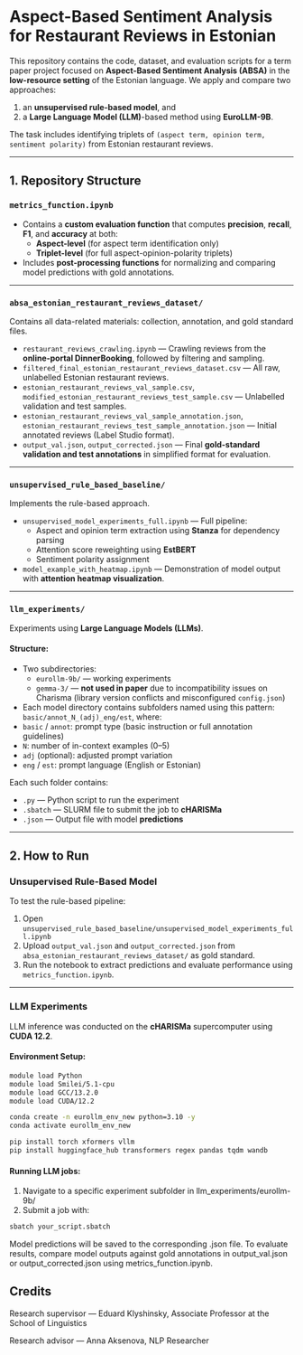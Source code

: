 # Aspect-Based Sentiment Analysis for Restaurant Reviews in Estonian

This repository contains the code, dataset, and evaluation scripts for a term paper project focused on **Aspect-Based Sentiment Analysis (ABSA)** in the **low-resource setting** of the Estonian language. We apply and compare two approaches:  
1. an **unsupervised rule-based model**, and  
2. a **Large Language Model (LLM)**-based method using **EuroLLM-9B**.

The task includes identifying triplets of `(aspect term, opinion term, sentiment polarity)` from Estonian restaurant reviews.

---

## 1. Repository Structure

### `metrics_function.ipynb`
- Contains a **custom evaluation function** that computes **precision**, **recall**, **F1**, and **accuracy** at both:
  - **Aspect-level** (for aspect term identification only)
  - **Triplet-level** (for full aspect-opinion-polarity triplets)
- Includes **post-processing functions** for normalizing and comparing model predictions with gold annotations.

---

### `absa_estonian_restaurant_reviews_dataset/`
Contains all data-related materials: collection, annotation, and gold standard files.

- `restaurant_reviews_crawling.ipynb` — Crawling reviews from the **online-portal DinnerBooking**, followed by filtering and sampling.
- `filtered_final_estonian_restaurant_reviews_dataset.csv` — All raw, unlabelled Estonian restaurant reviews.
- `estonian_restaurant_reviews_val_sample.csv`, `modified_estonian_restaurant_reviews_test_sample.csv` — Unlabelled validation and test samples.
- `estonian_restaurant_reviews_val_sample_annotation.json`, `estonian_restaurant_reviews_test_sample_annotation.json` — Initial annotated reviews (Label Studio format).
- `output_val.json`, `output_corrected.json` — Final **gold-standard validation and test annotations** in simplified format for evaluation.

---

### `unsupervised_rule_based_baseline/`
Implements the rule-based approach.

- `unsupervised_model_experiments_full.ipynb` — Full pipeline:
  - Aspect and opinion term extraction using **Stanza** for dependency parsing
  - Attention score reweighting using **EstBERT**
  - Sentiment polarity assignment
- `model_example_with_heatmap.ipynb` — Demonstration of model output with **attention heatmap visualization**.

---

### `llm_experiments/`
Experiments using **Large Language Models (LLMs)**.

#### Structure:
- Two subdirectories:
  - `eurollm-9b/` — working experiments
  - `gemma-3/` — **not used in paper** due to incompatibility issues on Charisma (library version conflicts and misconfigured `config.json`)
- Each model directory contains subfolders named using this pattern: `basic/annot_N_(adj)_eng/est`,
where:
- `basic` / `annot`: prompt type (basic instruction or full annotation guidelines)
- `N`: number of in-context examples (0–5)
- `adj` (optional): adjusted prompt variation
- `eng` / `est`: prompt language (English or Estonian)

Each such folder contains:
- `.py` — Python script to run the experiment
- `.sbatch` — SLURM file to submit the job to **cHARISMa**
- `.json` — Output file with model **predictions**

---

## 2. How to Run

### Unsupervised Rule-Based Model
To test the rule-based pipeline:
1. Open `unsupervised_rule_based_baseline/unsupervised_model_experiments_full.ipynb`
2. Upload `output_val.json` and `output_corrected.json` from `absa_estonian_restaurant_reviews_dataset/` as gold standard.
3. Run the notebook to extract predictions and evaluate performance using `metrics_function.ipynb`.

---

### LLM Experiments

LLM inference was conducted on the **cHARISMa** supercomputer using **CUDA 12.2**.  

#### Environment Setup:
```bash
module load Python
module load Smilei/5.1-cpu
module load GCC/13.2.0
module load CUDA/12.2

conda create -n eurollm_env_new python=3.10 -y
conda activate eurollm_env_new

pip install torch xformers vllm
pip install huggingface_hub transformers regex pandas tqdm wandb
```
#### Running LLM jobs:
1. Navigate to a specific experiment subfolder in llm_experiments/eurollm-9b/
2. Submit a job with:
```bash
sbatch your_script.sbatch
```
Model predictions will be saved to the corresponding .json file.
To evaluate results, compare model outputs against gold annotations in output_val.json or output_corrected.json using metrics_function.ipynb.

## Credits
Research supervisor — Eduard Klyshinsky, Associate Professor at the School of Linguistics

Research advisor — Anna Aksenova, NLP Researcher
